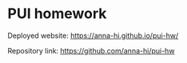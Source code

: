 # PUI homework

Deployed website: https://anna-hi.github.io/pui-hw/

Repository link: https://github.com/anna-hi/pui-hw
